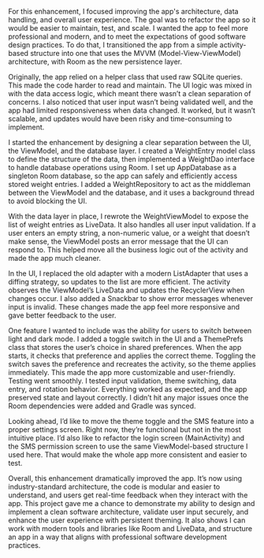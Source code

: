 For this enhancement, I focused improving the app's architecture, data handling, and overall user experience. The goal was to refactor the app so it would be easier to maintain, test, and scale. I wanted the app to feel more professional and modern, and to meet the expectations of good software design practices. To do that, I transitioned the app from a simple activity-based structure into one that uses the MVVM (Model-View-ViewModel) architecture, with Room as the new persistence layer.

Originally, the app relied on a helper class that used raw SQLite queries. This made the code harder to read and maintain. The UI logic was mixed in with the data access logic, which meant there wasn’t a clean separation of concerns. I also noticed that user input wasn’t being validated well, and the app had limited responsiveness when data changed. It worked, but it wasn’t scalable, and updates would have been risky and time-consuming to implement.

I started the enhancement by designing a clear separation between the UI, the ViewModel, and the database layer. I created a WeightEntry model class to define the structure of the data, then implemented a WeightDao interface to handle database operations using Room. I set up AppDatabase as a singleton Room database, so the app can safely and efficiently access stored weight entries. I added a WeightRepository to act as the middleman between the ViewModel and the database, and it uses a background thread to avoid blocking the UI.

With the data layer in place, I rewrote the WeightViewModel to expose the list of weight entries as LiveData. It also handles all user input validation. If a user enters an empty string, a non-numeric value, or a weight that doesn’t make sense, the ViewModel posts an error message that the UI can respond to. This helped move all the business logic out of the activity and made the app much cleaner.

In the UI, I replaced the old adapter with a modern ListAdapter that uses a diffing strategy, so updates to the list are more efficient. The activity observes the ViewModel’s LiveData and updates the RecyclerView when changes occur. I also added a Snackbar to show error messages whenever input is invalid. These changes made the app feel more responsive and gave better feedback to the user.

One feature I wanted to include was the ability for users to switch between light and dark mode. I added a toggle switch in the UI and a ThemePrefs class that stores the user’s choice in shared preferences. When the app starts, it checks that preference and applies the correct theme. Toggling the switch saves the preference and recreates the activity, so the theme applies immediately. This made the app more customizable and user-friendly.
Testing went smoothly. I tested input validation, theme switching, data entry, and rotation behavior. Everything worked as expected, and the app preserved state and layout correctly. I didn’t hit any major issues once the Room dependencies were added and Gradle was synced.

Looking ahead, I’d like to move the theme toggle and the SMS feature into a proper settings screen. Right now, they’re functional but not in the most intuitive place. I’d also like to refactor the login screen (MainActivity) and the SMS permission screen to use the same ViewModel-based structure I used here. That would make the whole app more consistent and easier to test.

Overall, this enhancement dramatically improved the app. It’s now using industry-standard architecture, the code is modular and easier to understand, and users get real-time feedback when they interact with the app. This project gave me a chance to demonstrate my ability to design and implement a clean software architecture, validate user input securely, and enhance the user experience with persistent theming. It also shows I can work with modern tools and libraries like Room and LiveData, and structure an app in a way that aligns with professional software development practices.
